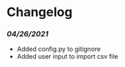 # Changelog 

### *04/26/2021*
- Added config.py to gitignore
- Added user input to import csv file
